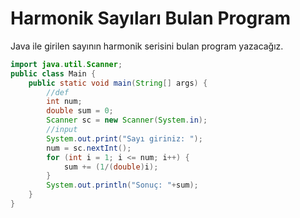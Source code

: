 # Harmonik Sayıları Bulan Program
Java ile girilen sayının harmonik serisini bulan program yazacağız.
```java
import java.util.Scanner;
public class Main {
    public static void main(String[] args) {
        //def
        int num;
        double sum = 0;
        Scanner sc = new Scanner(System.in);
        //input
        System.out.print("Sayı giriniz: ");
        num = sc.nextInt();
        for (int i = 1; i <= num; i++) {
            sum += (1/(double)i);
        }
        System.out.println("Sonuç: "+sum);
    }
}
```